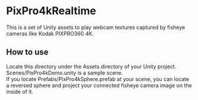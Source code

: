 # PixPro4kRealtime
This is a set of Unity assets to play webcam textures captured by fisheye cameras like Kodak PIXPRO360 4K. 

## How to use
Locate this directory under the Assets directory of your Unity project.   
Scenes/PixPro4kDemo.unity is a sample scene.   
If you locate Prefabs/PixPro4kSphere.prefab at your scene, you can locate a reversed sphere and project your connected fisheye camera image on the inside of it. 